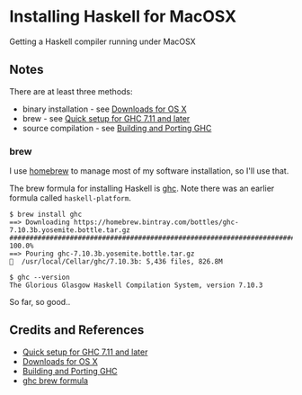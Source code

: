 # Installing Haskell for MacOSX

Getting a Haskell compiler running under MacOSX


## Notes

There are at least three methods:
* binary installation - see [Downloads for OS X](https://www.haskell.org/downloads/osx)
* brew - see [Quick setup for GHC 7.11 and later](https://ghc.haskell.org/trac/ghc/wiki/Building/Preparation/MacOSX)
* source compilation - see [Building and Porting GHC](https://ghc.haskell.org/trac/ghc/wiki/Building)

### brew

I use [homebrew](https://github.com/Homebrew/homebrew) to manage most of my software installation, so I'll use that.

The brew formula for installing Haskell is [ghc](https://github.com/Homebrew/homebrew/blob/master/Library/Formula/ghc.rb).
Note there was an earlier formula called `haskell-platform`.

```
$ brew install ghc
==> Downloading https://homebrew.bintray.com/bottles/ghc-7.10.3b.yosemite.bottle.tar.gz
######################################################################## 100.0%
==> Pouring ghc-7.10.3b.yosemite.bottle.tar.gz
🍺  /usr/local/Cellar/ghc/7.10.3b: 5,436 files, 826.8M

$ ghc --version
The Glorious Glasgow Haskell Compilation System, version 7.10.3
```

So far, so good..

## Credits and References
* [Quick setup for GHC 7.11 and later](https://ghc.haskell.org/trac/ghc/wiki/Building/Preparation/MacOSX)
* [Downloads for OS X](https://www.haskell.org/downloads/osx)
* [Building and Porting GHC](https://ghc.haskell.org/trac/ghc/wiki/Building)
* [ghc brew formula](https://github.com/Homebrew/homebrew/blob/master/Library/Formula/ghc.rb)
